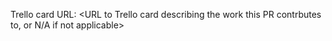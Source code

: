 Trello card URL: <URL to Trello card describing the work this PR contrbutes to, or N/A if not applicable>
